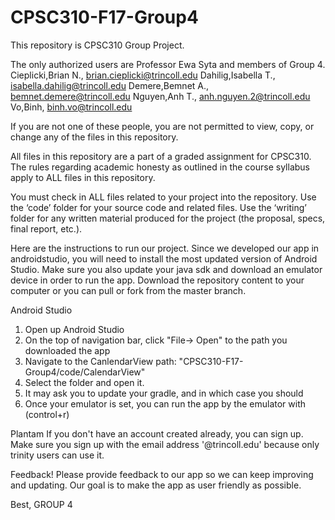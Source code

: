 # CPSC310-F17-Group4

This repository is CPSC310 Group Project. 

The only authorized users are Professor Ewa Syta and members of Group 4.
	Cieplicki,Brian N., brian.cieplicki@trincoll.edu
	Dahilig,Isabella T., isabella.dahilig@trincoll.edu
	Demere,Bemnet A., bemnet.demere@trincoll.edu
	Nguyen,Anh T., anh.nguyen.2@trincoll.edu
	Vo,Binh, binh.vo@trincoll.edu

If you are not one of these people, you are not permitted to view, copy,
or change any of the files in this repository. 

All files in this repository are a part of a graded assignment for CPSC310.
The rules regarding academic honesty as outlined in the course syllabus apply
to ALL files in this repository. 

You must check in ALL files related to your project into the repository.
Use the ‘code’ folder for your source code and related files.
Use the ‘writing’ folder for any written material produced for the project 
(the proposal, specs, final report, etc.).

Here are the instructions to run our project.
Since we developed our app in androidstudio, you will need to install the most updated version of Android Studio.
Make sure you also update your java sdk and download an emulator device in order to run the app.
Download the repository content to your computer or you can pull or fork from the master branch.

Android Studio
1. Open up Android Studio 
2. On the top of navigation bar, click "File-> Open" to the path you downloaded the app
3. Navigate to the CanlendarView path: "CPSC310-F17-Group4/code/CalendarView"
4. Select the folder and open it. 
5. It may ask you to update your gradle, and in which case you should
6. Once your emulator is set, you can run the app by the emulator with (control+r)

Plantam
If you don't have an account created already, you can sign up. Make sure you sign up with the email address '@trincoll.edu' because only trinity users can use it. 

Feedback! 
Please provide feedback to our app so we can keep improving and updating. Our goal is to make the app as user friendly as possible.

Best,
GROUP 4 
